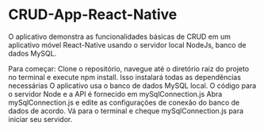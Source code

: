 # CRUD-App-React-Native
O aplicativo demonstra as funcionalidades básicas de CRUD em um aplicativo móvel React-Native usando o servidor local NodeJs, banco de dados MySQL.

Para começar:
Clone o repositório, navegue até o diretório raiz do projeto no terminal e execute npm install.
Isso instalará todas as dependências necessárias
O aplicativo usa o banco de dados MySQL local. O código para o servidor Node e a API é fornecido em mySqlConnection.js
Abra mySqlConnection.js e edite as configurações de conexão do banco de dados de acordo.
Vá para o terminal e cheque mySqlConnection.js para iniciar seu servidor.
